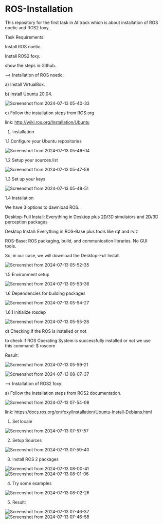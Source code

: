 # ROS-Installation

This repository for the first task in AI track which is about installation of ROS noetic and ROS2 foxy..

Task Requirements:

Install ROS noetic.

Install ROS2 foxy.

show the steps in Github.

--> Installation of ROS noetic:

a) Install VirtualBox.

b) Install Ubuntu 20.04.


![Screenshot from 2024-07-13 05-40-33](https://github.com/user-attachments/assets/77ec1305-8fc7-4b2e-95f3-5eeeb40a7998)

c) Follow the installation steps from ROS.org

link: http://wiki.ros.org/Installation/Ubuntu

1. Installation

1.1 Configure your Ubuntu repositories

![Screenshot from 2024-07-13 05-46-04](https://github.com/user-attachments/assets/6d1f680d-6b37-4869-a5ea-696c16772980)

1.2 Setup your sources.list

![Screenshot from 2024-07-13 05-47-58](https://github.com/user-attachments/assets/68e9d032-d665-4409-a4ed-b167641bc2af)

1.3 Set up your keys

![Screenshot from 2024-07-13 05-48-51](https://github.com/user-attachments/assets/bf40a9ec-c7fe-4b74-9a1d-a0241f7108a4)

1.4 installation

We have 3 options to dawnload ROS.

Desktop-Full Install: Everything in Desktop plus 2D/3D simulators and 2D/3D perception packages 

Desktop Install: Everything in ROS-Base plus tools like rqt and rviz

ROS-Base: ROS packaging, build, and communication libraries. No GUI tools. 

So, in our case, we will download the Desktop-Full Install.

![Screenshot from 2024-07-13 05-52-35](https://github.com/user-attachments/assets/d130a0f7-0724-479d-87c4-d62e2f0a1de4)

1.5 Environment setup

![Screenshot from 2024-07-13 05-53-36](https://github.com/user-attachments/assets/b2246aae-39f9-48b1-a6a8-72941b016913)

1.6 Dependencies for building packages

![Screenshot from 2024-07-13 05-54-27](https://github.com/user-attachments/assets/3cafa065-3236-4592-a76c-a035b51147a2)

  1.6.1 Initialize rosdep
  
![Screenshot from 2024-07-13 05-55-28](https://github.com/user-attachments/assets/c2a26c98-bf66-4ab3-bb7e-5784f82a801b)

d) Checking if the ROS is installed or not.

to check if ROS Operating System is successfully installed or not we use this command: $ roscore

Result:

![Screenshot from 2024-07-13 05-59-21](https://github.com/user-attachments/assets/c47ab514-5c0b-4dbc-b816-4444ee62583b)

![Screenshot from 2024-07-13 08-07-37](https://github.com/user-attachments/assets/b39257f3-3117-4f8a-84cf-d39c59076b92)


--> Installation of ROS2 foxy:

a) Follow the installation steps from ROS2 documentation.

![Screenshot from 2024-07-13 07-54-08](https://github.com/user-attachments/assets/b0dea08f-2bec-49dd-8cd7-50c53b1ba8b8)

link: https://docs.ros.org/en/foxy/Installation/Ubuntu-Install-Debians.html

1. Set locale

![Screenshot from 2024-07-13 07-57-57](https://github.com/user-attachments/assets/ead5a4b4-a893-4858-b999-16655c0c16d3)

2. Setup Sources

![Screenshot from 2024-07-13 07-59-40](https://github.com/user-attachments/assets/b0b82ce0-323f-4612-9a86-99094c5d0d54)

3. Install ROS 2 packages

![Screenshot from 2024-07-13 08-00-41](https://github.com/user-attachments/assets/4fd030b7-d2e5-463d-9c9d-0273ceef1adb)
![Screenshot from 2024-07-13 08-01-06](https://github.com/user-attachments/assets/de0a9024-6a29-4888-884b-52dba983425b)

4. Try some examples

![Screenshot from 2024-07-13 08-02-26](https://github.com/user-attachments/assets/c37f020f-ebee-4493-9c0a-ace2c3dd8d9d)

5. Result:

![Screenshot from 2024-07-13 07-46-37](https://github.com/user-attachments/assets/fa131b13-8453-4030-946c-c0b029bcce13)
![Screenshot from 2024-07-13 07-46-58](https://github.com/user-attachments/assets/3c2bcc09-393c-4e11-938e-597d930c0850)
